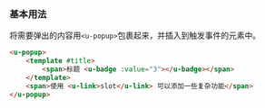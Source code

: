 ### 基本用法

将需要弹出的内容用`<u-popup>`包裹起来，并插入到触发事件的元素中。

``` html
<u-popup>
    <template #title>
        <span>标题 <u-badge :value="3"></u-badge></span>
    </template>
    <span>使用 <u-link>slot</u-link> 可以添加一些复杂功能</span>
</u-popup>
```